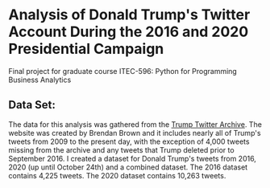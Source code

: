 # Analysis of Donald Trump's Twitter Account During the 2016 and 2020 Presidential Campaign
Final project for graduate course ITEC-596: Python for Programming Business Analytics

## Data Set:
The data for this analysis was gathered from the [Trump Twitter Archive](http://www.trumptwitterarchive.com/). The website was created by Brendan Brown and it includes nearly all of Trump's tweets from 2009 to the present day, with the exception of 4,000 tweets missing from the archive and any tweets that Trump deleted prior to September 2016. I created a dataset for Donald Trump's tweets from 2016, 2020 (up until October 24th) and a combined dataset. The 2016 dataset contains 4,225 tweets. The 2020 dataset contains 10,263 tweets.
